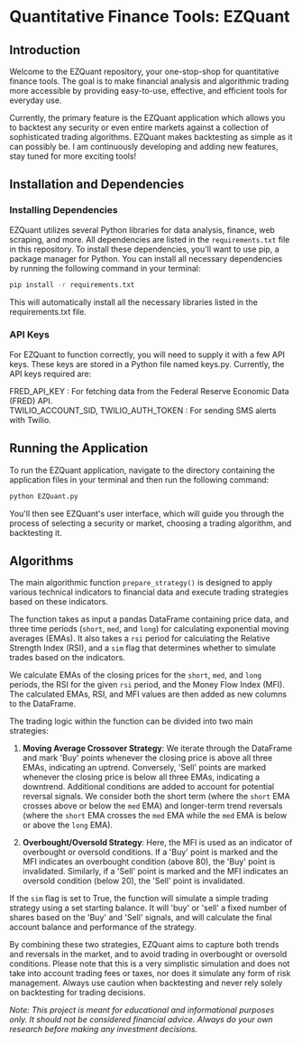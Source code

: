 # Quantitative Finance Tools: EZQuant

## Introduction

Welcome to the EZQuant repository, your one-stop-shop for quantitative finance tools. The goal is to make financial analysis and algorithmic trading more accessible by providing easy-to-use, effective, and efficient tools for everyday use.

Currently, the primary feature is the EZQuant application which allows you to backtest any security or even entire markets against a collection of sophisticated trading algorithms. EZQuant makes backtesting as simple as it can possibly be. I am continuously developing and adding new features, stay tuned for more exciting tools!

## Installation and Dependencies

### Installing Dependencies

EZQuant utilizes several Python libraries for data analysis, finance, web scraping, and more. All dependencies are listed in the `requirements.txt` file in this repository. To install these dependencies, you'll want to use pip, a package manager for Python. You can install all necessary dependencies by running the following command in your terminal:

```sh
pip install -r requirements.txt
```
This will automatically install all the necessary libraries listed in the requirements.txt file.

### API Keys
For EZQuant to function correctly, you will need to supply it with a few API keys. These keys are stored in a Python file named keys.py. Currently, the API keys required are:

FRED_API_KEY : For fetching data from the Federal Reserve Economic Data (FRED) API.  
TWILIO_ACCOUNT_SID, TWILIO_AUTH_TOKEN : For sending SMS alerts with Twilio.

## Running the Application
To run the EZQuant application, navigate to the directory containing the application files in your terminal and then run the following command:

```sh
python EZQuant.py
```
You'll then see EZQuant's user interface, which will guide you through the process of selecting a security or market, choosing a trading algorithm, and backtesting it.

## Algorithms

The main algorithmic function `prepare_strategy()` is designed to apply various technical indicators to financial data and execute trading strategies based on these indicators.

The function takes as input a pandas DataFrame containing price data, and three time periods (`short`, `med`, and `long`) for calculating exponential moving averages (EMAs). It also takes a `rsi` period for calculating the Relative Strength Index (RSI), and a `sim` flag that determines whether to simulate trades based on the indicators.

We calculate EMAs of the closing prices for the `short`, `med`, and `long` periods, the RSI for the given `rsi` period, and the Money Flow Index (MFI). The calculated EMAs, RSI, and MFI values are then added as new columns to the DataFrame.

The trading logic within the function can be divided into two main strategies:

1. **Moving Average Crossover Strategy**: We iterate through the DataFrame and mark 'Buy' points whenever the closing price is above all three EMAs, indicating an uptrend. Conversely, 'Sell' points are marked whenever the closing price is below all three EMAs, indicating a downtrend. Additional conditions are added to account for potential reversal signals. We consider both the short term (where the `short` EMA crosses above or below the `med` EMA) and longer-term trend reversals (where the `short` EMA crosses the `med` EMA while the `med` EMA is below or above the `long` EMA).

2. **Overbought/Oversold Strategy**: Here, the MFI is used as an indicator of overbought or oversold conditions. If a 'Buy' point is marked and the MFI indicates an overbought condition (above 80), the 'Buy' point is invalidated. Similarly, if a 'Sell' point is marked and the MFI indicates an oversold condition (below 20), the 'Sell' point is invalidated.

If the `sim` flag is set to True, the function will simulate a simple trading strategy using a set starting balance. It will 'buy' or 'sell' a fixed number of shares based on the 'Buy' and 'Sell' signals, and will calculate the final account balance and performance of the strategy.

By combining these two strategies, EZQuant aims to capture both trends and reversals in the market, and to avoid trading in overbought or oversold conditions. Please note that this is a very simplistic simulation and does not take into account trading fees or taxes, nor does it simulate any form of risk management. Always use caution when backtesting and never rely solely on backtesting for trading decisions.


_Note: This project is meant for educational and informational purposes only. It should not be considered financial advice. Always do your own research before making any investment decisions._
